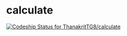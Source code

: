 # calculate

[![Codeship Status for ThanakritTG8/calculate](https://app.codeship.com/projects/1f3233b0-df75-0137-feb7-1a01285152c2/status?branch=master)](https://app.codeship.com/projects/372318)
